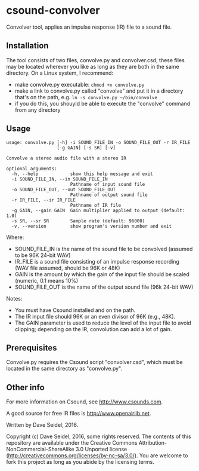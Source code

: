 # csound-convolver

Convolver tool, applies an impulse response (IR) file to a sound file.

## Installation

The tool consists of two files, convolve.py and convolver.csd; these files may be located wherever you like as long as they are both in the same directory. On a Linux system, I recommend:

- make convolve.py executable: ```chmod +x convolve.py```
- make a link to convolve.py called "convolve" and put it in a directory that's on the path, e.g. ```ln -s convolve.py ~/bin/convolve```
- if you do this, you shouyld be able to execute the "convolve" command from any directory

## Usage

    usage: convolve.py [-h] -i SOUND_FILE_IN -o SOUND_FILE_OUT -r IR_FILE
                       [-g GAIN] [-s SR] [-v]

    Convolve a stereo audio file with a stereo IR

    optional arguments:
      -h, --help            show this help message and exit
      -i SOUND_FILE_IN, --in SOUND_FILE_IN
                            Pathname of input sound file
      -o SOUND_FILE_OUT, --out SOUND_FILE_OUT
                            Pathname of output sound file
      -r IR_FILE, --ir IR_FILE
                            Pathname of IR file
      -g GAIN, --gain GAIN  Gain multiplier applied to output (default: 1.0)
      -s SR, --sr SR        Sample rate (default: 96000)
      -v, --version         show program's version number and exit

Where:
- SOUND\_FILE\_IN is the name of the sound file to be convolved (assumed to be 96K 24-bit WAV)
- IR\_FILE is a sound file consisting of an impulse response recording (WAV file assumed, should be 96K or 48K)
- GAIN is the amount by which the gain of the input file should be scaled (numeric, 0.1 means 10%)
- SOUND\_FILE\_OUT is the name of the output sound file (96k 24-bit WAV)

Notes:
- You must have Csound installed and on the path.
- The IR input file should 96K or an even divisor of 96K (e.g., 48K).
- The GAIN parameter is used to reduce the level of the input file to avoid clipping; depending on the IR, convolution can add a lot of gain.

## Prerequisites

Convolve.py requires the Csound script "convolver.csd", which must be located in the same directory as "convolve.py".

## Other info

For more information on Csound, see http://www.csounds.com.

A good source for free IR files is http://www.openairlib.net.

Written by Dave Seidel, 2016.

Copyright (c) Dave Seidel, 2016, some rights reserved. The contents of this repository are available under the Creative Commons Attribution-NonCommercial-ShareAlike 3.0 Unported license (http://creativecommons.org/licenses/by-nc-sa/3.0/). You are welcome to fork this project as long as you abide by the licensing terms.

